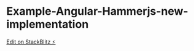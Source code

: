 # Example-Angular-Hammerjs-new-implementation

[Edit on StackBlitz ⚡️](https://stackblitz.com/edit/angular-ivy-pda6yx)
